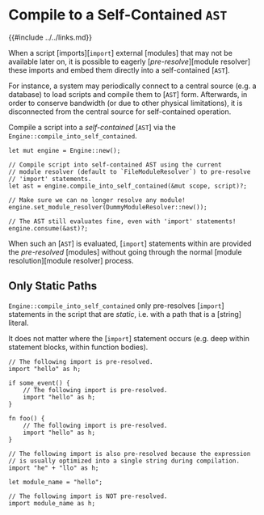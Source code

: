 Compile to a Self-Contained `AST`
================================

{{#include ../../links.md}}


When a script [imports][`import`] external [modules] that may not be available later on,
it is possible to eagerly [_pre-resolve_][module resolver] these imports and embed them
directly into a self-contained [`AST`].

For instance, a system may periodically connect to a central source (e.g. a database) to load
scripts and compile them to [`AST`] form. Afterwards, in order to conserve bandwidth (or due to
other physical limitations), it is disconnected from the central source for self-contained
operation.


Compile a script into a _self-contained_ [`AST`] via the `Engine::compile_into_self_contained`.

```rust,no_run
let mut engine = Engine::new();

// Compile script into self-contained AST using the current
// module resolver (default to `FileModuleResolver`) to pre-resolve
// 'import' statements.
let ast = engine.compile_into_self_contained(&mut scope, script)?;

// Make sure we can no longer resolve any module!
engine.set_module_resolver(DummyModuleResolver::new());

// The AST still evaluates fine, even with 'import' statements!
engine.consume(&ast)?;
```

When such an [`AST`] is evaluated, [`import`] statements within are provided the _pre-resolved_
[modules] without going through the normal [module resolution][module resolver] process.


Only Static Paths
-----------------

`Engine::compile_into_self_contained` only pre-resolves [`import`] statements in the script
that are _static_, i.e. with a path that is a [string] literal.

It does not matter where the [`import`] statement occurs (e.g. deep within statement blocks,
within function bodies).

```rust,no_run
// The following import is pre-resolved.
import "hello" as h;

if some_event() {
    // The following import is pre-resolved.
    import "hello" as h;
}

fn foo() {
    // The following import is pre-resolved.
    import "hello" as h;
}

// The following import is also pre-resolved because the expression
// is usually optimized into a single string during compilation.
import "he" + "llo" as h;

let module_name = "hello";

// The following import is NOT pre-resolved.
import module_name as h;
```
